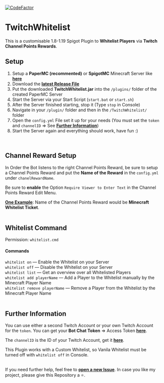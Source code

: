 [![CodeFactor](https://www.codefactor.io/repository/github/jakkoble/twitchwhitelist/badge)](https://www.codefactor.io/repository/github/jakkoble/twitchwhitelist)
# TwitchWhitelist
This is a customisable 1.8-1.19 Spigot Plugin to **Whitelist Players** via **Twitch Channel Points Rewards**.
</br>
## Setup
1. Setup a **PaperMC (recommented)** or **SpigotMC** Minecraft Server like **[here](https://docs.papermc.io/paper/getting-started#downloading-paper)**
2. Download the **[latest Release File](https://github.com/jakkoble/TwitchWhitelist/releases/latest)**
3. Put the downloaded **TwitchWhitelist.jar** into the `/plugins/` folder of the created PaperMC Server
4. Start the Server via your Start Script (`start.bat` or `start.sh`)
5. After the Server finished starting, stop it (Type `stop` in Console)
6. Navigate in your `/plugin/` folder and then in the `/TwitchWhitelist/` folder
7. Open the `config.yml` File set it up for your needs (You must set the `token` and `channelID` => See **[Further Information](#further-information)**)
8. Start the Server again and everything should work, have fun :)
</br>

## Channel Reward Setup
In Order the Bot listens to the right Channel Points Reward, be sure to setup a Channel Points Reward and put the **Name of the Reward** in the `config.yml` under `chanelRewardName`. 

Be sure to **enable** the Option `Require Viewer to Enter Text` in the Channel Points Reward Edit Menu.

**[One Example](https://i.imgur.com/7CFZNzM.png)**: Name of the Channel Points Reward would be **Minecraft Whitelist Ticket**.
</br>
</br>

## Whitelist Command
Permission: `whitelist.cmd`
#### Commands
`whitelist on` — Enable the Whitelist on your Server </br>
`whitelist off` — Disable the Whitelist on your Server </br>
`whitelist list` — Get an overview over all Whitelisted Players </br>
`whitelist add playerName` — Add a Player to the Whitelist manually by the Minecraft Player Name </br>
`whitelist remove playerName` — Remove a Player from the Whitelist by the Minecraft Player Name </br>
</br>


## Further Information
You can use either a second Twitch Account or your own Twitch Account for the `token`. You can get your **Bot Chat Token** => Access Token **[here](https://twitchtokengenerator.com/)**. 

The `channelID` is the ID of your Twitch Account, get it **[here](https://www.streamweasels.com/tools/convert-twitch-username-to-user-id/)**.

This Plugin works with a Custom Whitelist, so Vanila Whitelist must be turned off with `whitelist off` in Console.
</br>
</br>


If you need further help, feel free to **[open a new Issue](https://github.com/Jakkoble/TwitchWhitelist/issues/new)**. In case you like my project, please give this Repository a ⭐.

